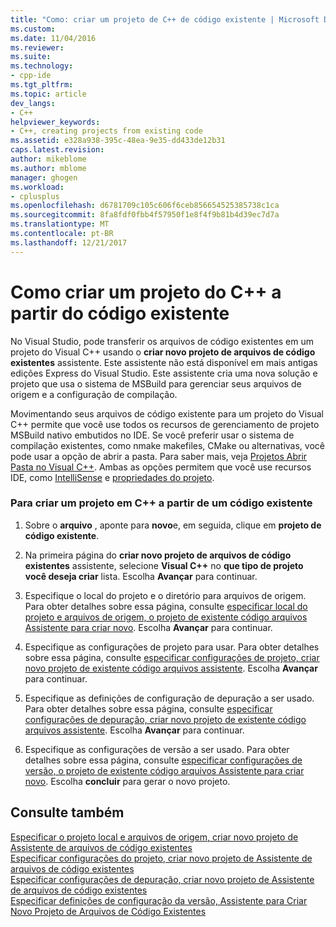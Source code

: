 ```yaml
---
title: "Como: criar um projeto de C++ de código existente | Microsoft Docs"
ms.custom: 
ms.date: 11/04/2016
ms.reviewer: 
ms.suite: 
ms.technology:
- cpp-ide
ms.tgt_pltfrm: 
ms.topic: article
dev_langs:
- C++
helpviewer_keywords:
- C++, creating projects from existing code
ms.assetid: e328a938-395c-48ea-9e35-dd433de12b31
caps.latest.revision: 
author: mikeblome
ms.author: mblome
manager: ghogen
ms.workload:
- cplusplus
ms.openlocfilehash: d6781709c105c606f6ceb856654525385738c1ca
ms.sourcegitcommit: 8fa8fdf0fbb4f57950f1e8f4f9b81b4d39ec7d7a
ms.translationtype: MT
ms.contentlocale: pt-BR
ms.lasthandoff: 12/21/2017
---
```

# <a name="how-to-create-a-c-project-from-existing-code"></a>Como criar um projeto do C++ a partir do código existente

No Visual Studio, pode transferir os arquivos de código existentes em um projeto do Visual C++ usando o **criar novo projeto de arquivos de código existentes** assistente. Este assistente não está disponível em mais antigas edições Express do Visual Studio. Este assistente cria uma nova solução e projeto que usa o sistema de MSBuild para gerenciar seus arquivos de origem e a configuração de compilação.  
  
Movimentando seus arquivos de código existente para um projeto do Visual C++ permite que você use todos os recursos de gerenciamento de projeto MSBuild nativo embutidos no IDE. Se você preferir usar o sistema de compilação existentes, como nmake makefiles, CMake ou alternativas, você pode usar a opção de abrir a pasta. Para saber mais, veja [Projetos Abrir Pasta no Visual C++](../ide/non-msbuild-projects.md). Ambas as opções permitem que você use recursos IDE, como [IntelliSense](/visualstudio/ide/using-intellisense) e [propriedades do projeto](../ide/working-with-project-properties.md).  
  
### <a name="to-create-a-c-project-from-existing-code"></a>Para criar um projeto em C++ a partir de um código existente  
  
1.  Sobre o **arquivo** , aponte para **novo**e, em seguida, clique em **projeto de código existente**.  
  
1.  Na primeira página do **criar novo projeto de arquivos de código existentes** assistente, selecione **Visual C++** no **que tipo de projeto você deseja criar** lista. Escolha **Avançar** para continuar. 
  
1.  Especifique o local do projeto e o diretório para arquivos de origem. Para obter detalhes sobre essa página, consulte [especificar local do projeto e arquivos de origem, o projeto de existente código arquivos Assistente para criar novo](../ide/specify-project-location-and-source-files.md). Escolha **Avançar** para continuar.  
  
1.  Especifique as configurações de projeto para usar. Para obter detalhes sobre essa página, consulte [especificar configurações de projeto, criar novo projeto de existente código arquivos assistente](../ide/specify-project-settings-create-new-project-from-existing-code-files-wizard.md). Escolha **Avançar** para continuar.  

1.  Especifique as definições de configuração de depuração a ser usado. Para obter detalhes sobre essa página, consulte [especificar configurações de depuração, criar novo projeto de existente código arquivos assistente](../ide/specify-debug-configuration-settings.md). Escolha **Avançar** para continuar.  

1.  Especifique as configurações de versão a ser usado. Para obter detalhes sobre essa página, consulte [especificar configurações de versão, o projeto de existente código arquivos Assistente para criar novo](../ide/specify-release-configuration.md). Escolha **concluir** para gerar o novo projeto.  
  
## <a name="see-also"></a>Consulte também  

[Especificar o projeto local e arquivos de origem, criar novo projeto de Assistente de arquivos de código existentes](../ide/specify-project-location-and-source-files.md)   
[Especificar configurações do projeto, criar novo projeto de Assistente de arquivos de código existentes](../ide/specify-project-settings-create-new-project-from-existing-code-files-wizard.md)   
[Especificar configurações de depuração, criar novo projeto de Assistente de arquivos de código existentes](../ide/specify-debug-configuration-settings.md)   
[Especificar definições de configuração da versão, Assistente para Criar Novo Projeto de Arquivos de Código Existentes](../ide/specify-release-configuration.md)